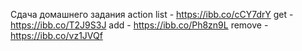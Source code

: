 Сдача домашнего задания
action list - https://ibb.co/cCY7drY
get - https://ibb.co/T2J9S3J
add - https://ibb.co/Ph8zn9L
remove - https://ibb.co/vz1JVQf
